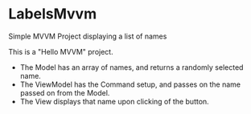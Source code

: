 # LabelsMvvm
Simple MVVM Project displaying a list of names

This is a "Hello MVVM" project. 
- The Model has an array of names, and returns a randomly selected name.
- The ViewModel has the Command setup, and passes on the name passed on from the Model.
- The View displays that name upon clicking of the button. 
